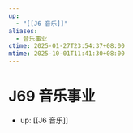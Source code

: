 ```yaml
---
up:
  - "[[J6 音乐]]"
aliases:
  - 音乐事业
ctime: 2025-01-27T23:54:37+08:00
mtime: 2025-10-01T11:41:30+08:00
---
```


# J69 音乐事业

- up: [[J6 音乐]]
